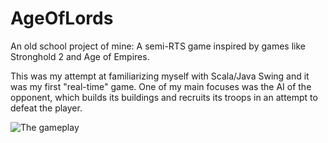 # AgeOfLords
An old school project of mine: A semi-RTS game inspired by games like Stronghold 2 and Age of Empires.

This was my attempt at familiarizing myself with Scala/Java Swing and it was my first "real-time" game. One of my main focuses was the AI of the opponent, which builds its buildings and recruits its troops in an attempt to defeat the player.

![The gameplay](http://i.imgur.com/zRYifOZ.png "The gameplay")

